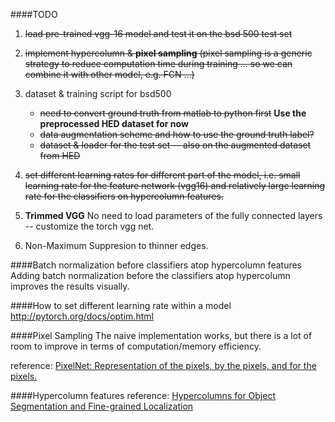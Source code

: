 ####TODO
1. ~~load pre-trained vgg-16 model and test it on the bsd 500 test set~~
2. ~~implement hypercolumn & **pixel sampling** (pixel sampling is a generic strategy to reduce computation time during training ... so we can combine it with other model, e.g. FCN ...)~~
3. dataset & training script for bsd500
    - ~~need to convert ground truth from matlab to python first~~ **Use the preprocessed HED dataset for now**
    - ~~data augmentation scheme and how to use the ground truth label?~~
    - ~~dataset & loader for the test set -- also on the augmented dataset from HED~~

4. ~~set different learning rates for different part of the model, i.e. small learning rate for the feature network (vgg16) and relatively large learning rate for the classifiers on hypercolumn features.~~

5. **Trimmed VGG** No need to load parameters of the fully connected layers -- customize the torch vgg net.

6. Non-Maximum Suppresion to thinner edges.

####Batch normalization before classifiers atop hypercolumn features
Adding batch normalization before the classifiers atop hypercolumn improves the results visually.

####How to set different learning rate within a model
http://pytorch.org/docs/optim.html

####Pixel Sampling
The naive implementation works, but there is a lot of room to improve in terms of computation/memory efficiency.

reference: [PixelNet: Representation of the pixels, by the pixels, and for the pixels.](http://www.cs.cmu.edu/~aayushb/pixelNet/pixelnet.pdf)

####Hypercolumn features
reference: [Hypercolumns for Object Segmentation and Fine-grained Localization](https://arxiv.org/abs/1411.5752)
